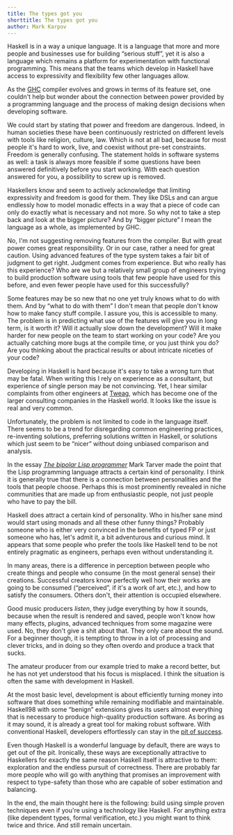 ```yaml
---
title: The types got you
shorttitle: The types got you
author: Mark Karpov
---
```


Haskell is in a way a unique language. It is a language that more and more
people and businesses use for building “serious stuff”, yet it is also a
language which remains a platform for experimentation with functional
programming. This means that the teams which develop in Haskell have access
to expressivity and flexibility few other languages allow.

As the [GHC][ghc] compiler evolves and grows in terms of its feature set,
one couldn't help but wonder about the connection between power provided by
a programming language and the process of making design decisions when
developing software.

We could start by stating that power and freedom are dangerous. Indeed, in
human societies these have been continuously restricted on different levels
with tools like religion, culture, law. Which is not at all bad, because for
most people it's hard to work, live, and coexist without pre-set
constraints. Freedom is generally confusing. The statement holds in software
systems as well: a task is always more feasible if some questions have been
answered definitively before you start working. With each question answered
for you, a possibility to screw up is removed.

Haskellers know and seem to actively acknowledge that limiting expressivity
and freedom is good for them. They like DSLs and can argue endlessly how to
model monadic effects in a way that a piece of code can only do exactly what
is necessary and not more. So why not to take a step back and look at the
bigger picture? And by “bigger picture” I mean the language as a whole, as
implemented by GHC.

No, I'm not suggesting removing features from the compiler. But with great
power comes great responsibility. Or in our case, rather a need for great
caution. Using advanced features of the type system takes a fair bit of
judgment to get right. Judgment comes from experience. But who really has
this experience? Who are we but a relatively small group of engineers trying
to build production software using tools that few people have used for this
before, and even fewer people have used for this successfully?

Some features may be so new that no one yet truly knows what to do with
them. And by “what to do with them” I don't mean that people don't know how
to make fancy stuff compile. I assure you, this is accessible to many. The
problem is in predicting what use of the features will give you in long
term, is it worth it? Will it actually slow down the development? Will it
make harder for new people on the team to start working on your code? Are
you actually catching more bugs at the compile time, or you just think you
do? Are you thinking about the practical results or about intricate niceties
of your code?

Developing in Haskell is hard because it's easy to take a wrong turn that
may be fatal. When writing this I rely on experience as a consultant, but
experience of single person may be not convincing. Yet, I hear similar
complaints from other engineers at [Tweag][tweag], which has become one of
the larger consulting companies in the Haskell world. It looks like the
issue is real and very common.

Unfortunately, the problem is not limited to code in the language itself.
There seems to be a trend for disregarding common engineering practices,
re-inventing solutions, preferring solutions written in Haskell, or
solutions which just seem to be “nicer” without doing unbiased comparison
and analysis.

In the essay [_The bipolar Lisp programmer_][bipolar] Mark Tarver made the
point that the Lisp programming language attracts a certain kind of
personality. I think it is generally true that there is a connection between
personalities and the tools that people choose. Perhaps this is most
prominently revealed in niche communities that are made up from enthusiastic
people, not just people who have to pay the bill.

Haskell does attract a certain kind of personality. Who in his/her sane mind
would start using monads and all these other funny things? Probably someone
who is either very convinced in the benefits of typed FP or just someone who
has, let's admit it, a bit adventurous and curious mind. It appears that
some people who prefer the tools like Haskell tend to be not entirely
pragmatic as engineers, perhaps even without understanding it.

In many areas, there is a difference in perception between people who create
things and people who consume (in the most general sense) their creations.
Successful creators know perfectly well how their works are going to be
consumed (“perceived”, if it's a work of art, etc.), and how to satisfy the
consumers. Others don't, their attention is occupied elsewhere.

Good music producers *listen*, they judge everything by how it sounds,
because when the result is rendered and saved, people won't know how many
effects, plugins, advanced techniques from some magazine were used. No, they
don't give a shit about that. They only care about the sound. For a beginner
though, it is tempting to throw in a lot of processing and clever tricks,
and in doing so they often overdo and produce a track that sucks.

The amateur producer from our example tried to make a record better, but he
has not yet understood that his focus is misplaced. I think the situation is
often the same with development in Haskell.

At the most basic level, development is about efficiently turning money into
software that does something while remaining modifiable and maintainable.
Haskell98 with some “benign” extensions gives its users almost everything
that is necessary to produce high-quality production software. As boring as
it may sound, it is already a great tool for making robust software. With
conventional Haskell, developers effortlessly can stay in the [pit of
success][pit].

Even though Haskell is a wonderful language by default, there are ways to
get out of the pit. Ironically, these ways are exceptionally attractive to
Haskellers for exactly the same reason Haskell itself is attractive to them:
exploration and the endless pursuit of correctness. There are probably far
more people who will go with anything that promises an improvement with
respect to type-safety than those who are capable of sober estimation and
balancing.

In the end, the main thought here is the following: build using simple
proven techniques even if you're using a technology like Haskell. For
anything extra (like dependent types, formal verification, etc.) you might
want to think twice and thrice. And still remain uncertain.

[ghc]: https://www.haskell.org/ghc/
[tweag]: https://tweag.io
[bipolar]: http://www.marktarver.com/bipolar.html
[pit]: https://www.youtube.com/watch?v=US8QG9I1XW0
